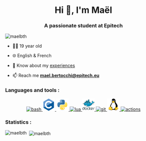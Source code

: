 <h1 align="center">Hi 👋, I'm Maël</h1>
<h3 align="center">A passionate student at Epitech</h3>

<p align="left">
    <img src="https://komarev.com/ghpvc/?username=maelbth&label=Profile%20views&color=0e75b6&style=flat" alt="maelbth" />
</p>

- 👨‍💻 19 year old

- 🌐 English & French

- 📄 Know about my [experiences](https://www.linkedin.com/in/maël-bertocchi/)

- 📫 Reach me **mael.bertocchi@epitech.eu**

<h3 align="left">Languages and tools :</h3>
<p align="center">
    <a href="https://www.gnu.org/software/bash/" target="_blank" rel="noreferrer">
        <img src="https://www.vectorlogo.zone/logos/gnu_bash/gnu_bash-icon.svg" alt="bash" width="40" height="40"/>
    </a>
    <a href="https://www.cprogramming.com/" target="_blank" rel="noreferrer">
        <img src="https://raw.githubusercontent.com/devicons/devicon/master/icons/c/c-original.svg" alt="c" width="40" height="40"/>
    </a>
    <a href="https://www.python.org" target="_blank" rel="noreferrer">
        <img src="https://raw.githubusercontent.com/devicons/devicon/master/icons/python/python-original.svg" alt="python" width="40" height="40"/>
    </a>
    <a href="https://www.lua.org/" target="_blank" rel="noreferrer">
        <img src="https://upload.wikimedia.org/wikipedia/commons/thumb/c/cf/Lua-Logo.svg/800px-Lua-Logo.svg.png" alt="lua" width="40" height="40"/>
    </a>
    <a href="https://www.docker.com/" target="_blank" rel="noreferrer">
        <img src="https://raw.githubusercontent.com/devicons/devicon/master/icons/docker/docker-original-wordmark.svg" alt="docker" width="40" height="40"/>
    </a>
    <a href="https://git-scm.com/" target="_blank" rel="noreferrer">
        <img src="https://www.vectorlogo.zone/logos/git-scm/git-scm-icon.svg" alt="git" width="40" height="40"/>
    </a>
    <a href="https://www.linux.org/" target="_blank" rel="noreferrer">
        <img src="https://raw.githubusercontent.com/devicons/devicon/master/icons/linux/linux-original.svg" alt="linux" width="40" height="40"/>
    </a>
    <a href="https://github.com/features/actions" target="_blank" rel="noreferrer">
        <img src="https://avatars.githubusercontent.com/u/44036562?s=280&v=4" alt="actions" width="40" height="40"/>
    </a>
</p>

<h3 align="left">Statistics :</h3>
<p>
    <img align="left" src="https://github-readme-stats.vercel.app/api/top-langs?username=maelbth" alt="maelbth"/>
</p>

<p>&nbsp;
    <img align="center" src="https://github-readme-stats.vercel.app/api?username=maelbth&show_icons=true&locale=en" alt="maelbth"/>
</p>
